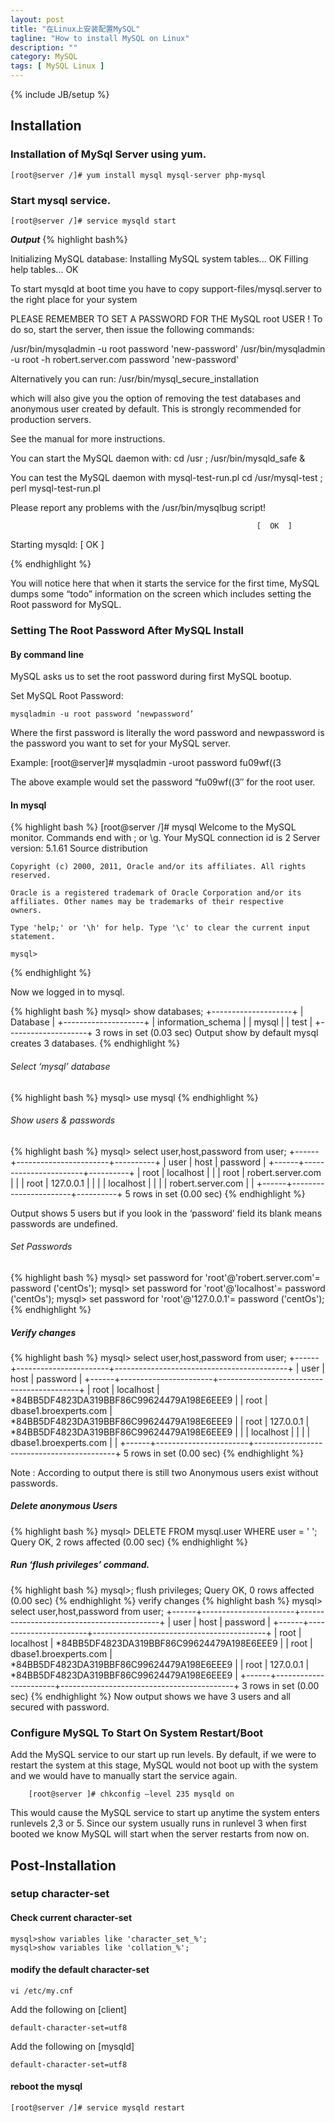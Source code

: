 ```yaml
---
layout: post
title: "在Linux上安装配置MySQL"
tagline: "How to install MySQL on Linux"
description: ""
category: MySQL
tags: [ MySQL Linux ]
---
```

{% include JB/setup %}


## Installation

### Installation of MySql Server using yum.

	[root@server /]# yum install mysql mysql-server php-mysql

### Start mysql service.

	[root@server /]# service mysqld start

***Output***
{% highlight bash%}

Initializing MySQL database:  Installing MySQL system tables...
OK
Filling help tables...
OK

To start mysqld at boot time you have to copy
support-files/mysql.server to the right place for your system

PLEASE REMEMBER TO SET A PASSWORD FOR THE MySQL root USER !
To do so, start the server, then issue the following commands:

/usr/bin/mysqladmin -u root password 'new-password'
/usr/bin/mysqladmin -u root -h robert.server.com password 'new-password'

Alternatively you can run:
/usr/bin/mysql_secure_installation

which will also give you the option of removing the test
databases and anonymous user created by default.  This is
strongly recommended for production servers.

See the manual for more instructions.

You can start the MySQL daemon with:
cd /usr ; /usr/bin/mysqld_safe &amp;

You can test the MySQL daemon with mysql-test-run.pl
cd /usr/mysql-test ; perl mysql-test-run.pl

Please report any problems with the /usr/bin/mysqlbug script!

                                                           [  OK  ]
Starting mysqld:                                           [  OK  ]

{% endhighlight %}

You will notice here that when it starts the service for the first time, MySQL dumps some “todo” information on the screen which includes setting the Root password for MySQL.

### Setting The Root Password After MySQL Install

#### By command line

MySQL asks us to set the root password during first MySQL bootup.

Set MySQL Root Password: 

	mysqladmin -u root password ‘newpassword’

Where the first password is literally the word password and newpassword is the password you want to set for your MySQL server.

Example: 
	[root@server]# mysqladmin -uroot password fu09wf((3

The above example would set the password “fu09wf((3″ for the root user.



####  In mysql

{% highlight bash %}
	[root@server /]# mysql
	Welcome to the MySQL monitor.  Commands end with ; or \g.
	Your MySQL connection id is 2
	Server version: 5.1.61 Source distribution

	Copyright (c) 2000, 2011, Oracle and/or its affiliates. All rights reserved.

	Oracle is a registered trademark of Oracle Corporation and/or its
	affiliates. Other names may be trademarks of their respective
	owners.

	Type 'help;' or '\h' for help. Type '\c' to clear the current input statement.

	mysql>
{% endhighlight %}

Now we logged in to mysql.

{% highlight bash %}
mysql> show databases;
+--------------------+
| Database           |
+--------------------+
| information_schema |
| mysql              |
| test               |
+--------------------+
3 rows in set (0.03 sec)
Output show by default mysql creates 3 databases.
{% endhighlight %}


###### Select ‘mysql’ database

{% highlight bash %}
	mysql> use mysql
{% endhighlight %}

###### Show users & passwords
{% highlight bash %}
mysql> select user,host,password from user;
+------+-----------------------+----------+
| user | host                  | password |
+------+-----------------------+----------+
| root | localhost             |          |
| root | robert.server.com     |          |
| root | 127.0.0.1             |          |
|      | localhost             |          |
|      | robert.server.com     |          |
+------+-----------------------+----------+
5 rows in set (0.00 sec)
{% endhighlight %}

Output shows 5 users but if you look in the ‘password’ field its blank means passwords are undefined.

 

######  Set Passwords
{% highlight bash %}
mysql> set password for 'root'@'robert.server.com'= password ('centOs');
mysql> set password for 'root'@'localhost'= password ('centOs');
mysql> set password for 'root'@'127.0.0.1'= password ('centOs');
{% endhighlight %}

##### Verify changes

{% highlight bash %}
mysql> select user,host,password from user;
+------+-----------------------+-------------------------------------------+
| user | host                  | password                                  |
+------+-----------------------+-------------------------------------------+
| root | localhost             | *84BB5DF4823DA319BBF86C99624479A198E6EEE9 |
| root | dbase1.broexperts.com | *84BB5DF4823DA319BBF86C99624479A198E6EEE9 |
| root | 127.0.0.1             | *84BB5DF4823DA319BBF86C99624479A198E6EEE9 |
|      | localhost             |                                           |
|      | dbase1.broexperts.com |                                           |
+------+-----------------------+-------------------------------------------+
5 rows in set (0.00 sec)
{% endhighlight %}

Note : According to output there is still two Anonymous users exist without passwords.

##### Delete anonymous Users

{% highlight  bash %}
mysql> DELETE FROM mysql.user WHERE user = '  ';
Query OK, 2 rows affected (0.00 sec)
{% endhighlight %}

##### Run ‘flush privileges’ command.
{% highlight bash %}
mysql>; flush privileges;
Query OK, 0 rows affected (0.00 sec)
{% endhighlight %}
verify changes
{% highlight bash %}
mysql> select user,host,password from user;
+------+-----------------------+-------------------------------------------+
| user | host                  | password                                  |
+------+-----------------------+-------------------------------------------+
| root | localhost             | *84BB5DF4823DA319BBF86C99624479A198E6EEE9 |
| root | dbase1.broexperts.com | *84BB5DF4823DA319BBF86C99624479A198E6EEE9 |
| root | 127.0.0.1             | *84BB5DF4823DA319BBF86C99624479A198E6EEE9 |
+------+-----------------------+-------------------------------------------+
3 rows in set (0.00 sec)
{% endhighlight %}
Now output shows we have 3 users and all secured with password.


### Configure MySQL To Start On System Restart/Boot

Add the MySQL service to our start up run levels. By default, if we were to restart the system at this stage, MySQL would not boot up with the system and we would have to manually start the service again.

        [root@server ]# chkconfig –level 235 mysqld on

This would cause the MySQL service to start up anytime the system enters runlevels 2,3 or 5. Since our system usually runs in runlevel 3 when first booted we know MySQL will start when the server restarts from now on.


## Post-Installation

### setup character-set

#### Check current character-set

	mysql>show variables like 'character_set_%';
	mysql>show variables like 'collation_%';

#### modify the default character-set

	vi /etc/my.cnf

Add the following on [client]

	default-character-set=utf8

Add the following on [mysqld]

	default-character-set=utf8

#### reboot the mysql
	
	[root@server /]# service mysqld restart

